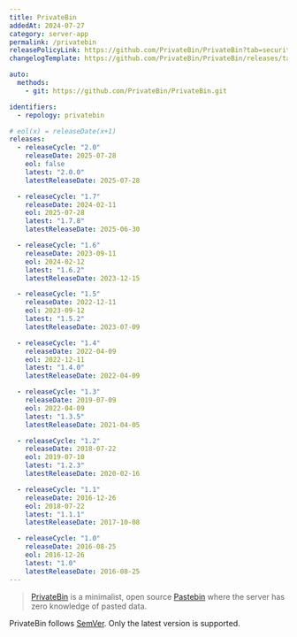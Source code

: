 ```yaml
---
title: PrivateBin
addedAt: 2024-07-27
category: server-app
permalink: /privatebin
releasePolicyLink: https://github.com/PrivateBin/PrivateBin?tab=security-ov-file#readme
changelogTemplate: https://github.com/PrivateBin/PrivateBin/releases/tag/__LATEST__

auto:
  methods:
    - git: https://github.com/PrivateBin/PrivateBin.git

identifiers:
  - repology: privatebin

# eol(x) = releaseDate(x+1)
releases:
  - releaseCycle: "2.0"
    releaseDate: 2025-07-28
    eol: false
    latest: "2.0.0"
    latestReleaseDate: 2025-07-28

  - releaseCycle: "1.7"
    releaseDate: 2024-02-11
    eol: 2025-07-28
    latest: "1.7.8"
    latestReleaseDate: 2025-06-30

  - releaseCycle: "1.6"
    releaseDate: 2023-09-11
    eol: 2024-02-12
    latest: "1.6.2"
    latestReleaseDate: 2023-12-15

  - releaseCycle: "1.5"
    releaseDate: 2022-12-11
    eol: 2023-09-12
    latest: "1.5.2"
    latestReleaseDate: 2023-07-09

  - releaseCycle: "1.4"
    releaseDate: 2022-04-09
    eol: 2022-12-11
    latest: "1.4.0"
    latestReleaseDate: 2022-04-09

  - releaseCycle: "1.3"
    releaseDate: 2019-07-09
    eol: 2022-04-09
    latest: "1.3.5"
    latestReleaseDate: 2021-04-05

  - releaseCycle: "1.2"
    releaseDate: 2018-07-22
    eol: 2019-07-10
    latest: "1.2.3"
    latestReleaseDate: 2020-02-16

  - releaseCycle: "1.1"
    releaseDate: 2016-12-26
    eol: 2018-07-22
    latest: "1.1.1"
    latestReleaseDate: 2017-10-08

  - releaseCycle: "1.0"
    releaseDate: 2016-08-25
    eol: 2016-12-26
    latest: "1.0"
    latestReleaseDate: 2016-08-25
---
```


> [PrivateBin](https://privatebin.info/) is a minimalist, open source [Pastebin](https://pastebin.com/) where the server
> has zero knowledge of pasted data.

PrivateBin follows [SemVer](https://semver.org/). Only the latest version is supported.
